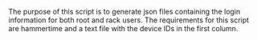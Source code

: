 The purpose of this script is to generate json files containing the login information for both root and rack users. The requirements for this script are hammertime and a text file with the device IDs in the first column.
